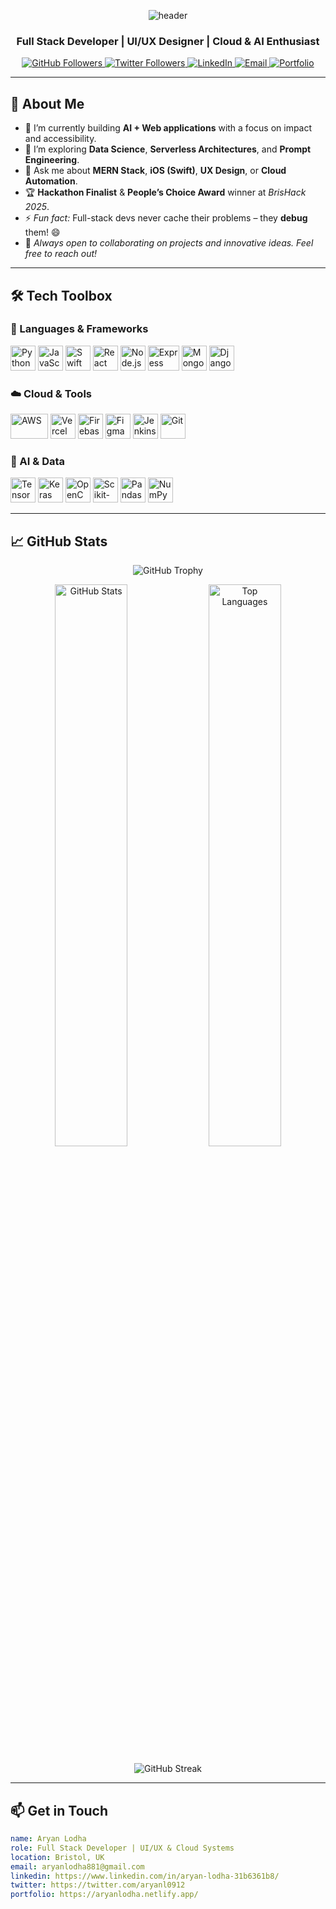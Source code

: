 <p align="center">
  <img src="https://capsule-render.vercel.app/api?type=waving&color=gradient&text=Hi%2C%20I'm%20Aryan%20👋&height=100&animation=fadeIn&fontAlignY=35&fontAlign=50" alt="header"/>
</p>

<h3 align="center">Full Stack Developer | UI/UX Designer | Cloud & AI Enthusiast</h3>

<p align="center">
  <a href="https://github.com/ary0912" target="_blank">
    <img src="https://img.shields.io/github/followers/ary0912?label=Follow&style=social" alt="GitHub Followers"/>
  </a>
  <a href="https://twitter.com/aryanl0912" target="_blank">
    <img src="https://img.shields.io/twitter/follow/aryanl0912?style=social" alt="Twitter Followers"/>
  </a>
  <a href="https://linkedin.com/in/aryan-lodha-31b6361b8" target="_blank">
    <img src="https://img.shields.io/badge/LinkedIn-Connect-blue?logo=linkedin" alt="LinkedIn"/>
  </a>
  <a href="mailto:aryanlodha881@gmail.com">
    <img src="https://img.shields.io/badge/Email-Contact-red?logo=gmail" alt="Email"/>
  </a>
  <a href="https://aryanlodha.netlify.app/" target="_blank">
    <img src="https://img.shields.io/badge/Portfolio-Visit-9cf?logo=netlify" alt="Portfolio"/>
  </a>
</p>

---

## 🚀 About Me

- 🔭 I’m currently building **AI + Web applications** with a focus on impact and accessibility.  
- 🌱 I’m exploring **Data Science**, **Serverless Architectures**, and **Prompt Engineering**.  
- 💬 Ask me about **MERN Stack**, **iOS (Swift)**, **UX Design**, or **Cloud Automation**.  
- 🏆 **Hackathon Finalist** & **People’s Choice Award** winner at *BrisHack 2025*.  
- ⚡ *Fun fact:* Full-stack devs never cache their problems – they **debug** them! 😄  
- 🤝 *Always open to collaborating on projects and innovative ideas. Feel free to reach out!*

---

## 🛠️ Tech Toolbox

### 🚧 Languages & Frameworks  
<p align="left">
  <img src="https://cdn.jsdelivr.net/gh/devicons/devicon/icons/python/python-original.svg" alt="Python" width="40" height="40"/> 
  <img src="https://cdn.jsdelivr.net/gh/devicons/devicon/icons/javascript/javascript-original.svg" alt="JavaScript" width="40" height="40"/>
  <img src="https://cdn.jsdelivr.net/gh/devicons/devicon/icons/swift/swift-original.svg" alt="Swift" width="40" height="40"/>
  <img src="https://cdn.jsdelivr.net/gh/devicons/devicon/icons/react/react-original.svg" alt="React" width="40" height="40"/>
  <img src="https://cdn.jsdelivr.net/gh/devicons/devicon/icons/nodejs/nodejs-original.svg" alt="Node.js" width="40" height="40"/>
  <img src="https://cdn.jsdelivr.net/gh/devicons/devicon/icons/express/express-original-wordmark.svg" alt="Express" width="50" height="40"/>
  <img src="https://cdn.jsdelivr.net/gh/devicons/devicon/icons/mongodb/mongodb-original.svg" alt="MongoDB" width="40" height="40"/>
  <img src="https://cdn.jsdelivr.net/gh/devicons/devicon/icons/django/django-original.svg" alt="Django" width="40" height="40"/>
</p>

### ☁️ Cloud & Tools  
<p align="left">
  <img src="https://cdn.jsdelivr.net/gh/devicons/devicon/icons/amazonwebservices/amazonwebservices-original-wordmark.svg" alt="AWS" width="60" height="40"/>
  <img src="https://cdn.simpleicons.org/vercel/000000/FFFFFF" alt="Vercel" width="40" height="40"/>
  <img src="https://cdn.jsdelivr.net/gh/devicons/devicon/icons/firebase/firebase-plain.svg" alt="Firebase" width="40" height="40"/>
  <img src="https://cdn.jsdelivr.net/gh/devicons/devicon/icons/figma/figma-original.svg" alt="Figma" width="40" height="40"/>
  <img src="https://cdn.jsdelivr.net/gh/devicons/devicon/icons/jenkins/jenkins-original.svg" alt="Jenkins" width="40" height="40"/>
  <img src="https://cdn.jsdelivr.net/gh/devicons/devicon/icons/git/git-original.svg" alt="Git" width="40" height="40"/>
</p>

### 🤖 AI & Data  
<p align="left">
  <img src="https://cdn.jsdelivr.net/gh/devicons/devicon/icons/tensorflow/tensorflow-original.svg" alt="TensorFlow" width="40" height="40"/>
  <img src="https://cdn.simpleicons.org/keras/D00000" alt="Keras" width="40" height="40"/> 
  <img src="https://cdn.simpleicons.org/opencv/5C3EE8" alt="OpenCV" width="40" height="40"/> 
  <img src="https://cdn.simpleicons.org/scikit-learn/F7931E" alt="Scikit-Learn" width="40" height="40"/>
  <img src="https://cdn.simpleicons.org/pandas/150458" alt="Pandas" width="40" height="40"/>
  <img src="https://cdn.simpleicons.org/numpy/013243" alt="NumPy" width="40" height="40"/>
</p>

---

## 📈 GitHub Stats

<p align="center">
  <img src="https://github-profile-trophy.vercel.app/?username=ary0912&theme=tokyonight&no-frame=true&no-bg=true&margin-w=5&margin-h=5&title=Commits,Repositories,Stars,PullRequest,Issues,MultipleLang" alt="GitHub Trophy"/>
</p>

<p align="center">
  <img src="https://github-readme-stats.vercel.app/api?username=ary0912&show_icons=true&theme=tokyonight" width="48%" alt="GitHub Stats"/> 
  <img src="https://github-readme-stats.vercel.app/api/top-langs/?username=ary0912&layout=compact&theme=tokyonight" width="48%" alt="Top Languages"/>
</p>
<p align="center">
  <img src="https://github-readme-streak-stats.herokuapp.com/?user=ary0912&theme=tokyonight" alt="GitHub Streak"/>
</p>

---

## 📫 Get in Touch

```yaml
name: Aryan Lodha  
role: Full Stack Developer | UI/UX & Cloud Systems  
location: Bristol, UK  
email: aryanlodha881@gmail.com  
linkedin: https://www.linkedin.com/in/aryan-lodha-31b6361b8/  
twitter: https://twitter.com/aryanl0912  
portfolio: https://aryanlodha.netlify.app/ 
```
